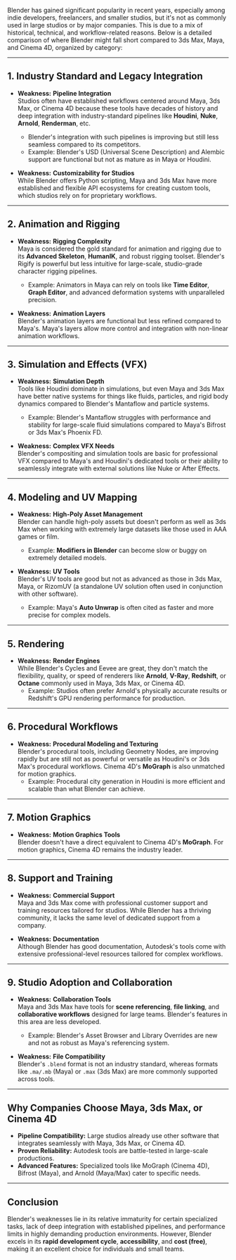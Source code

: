 Blender has gained significant popularity in recent years, especially among indie developers, freelancers, and smaller studios, but it's not as commonly used in large studios or by major companies. This is due to a mix of historical, technical, and workflow-related reasons. Below is a detailed comparison of where Blender might fall short compared to 3ds Max, Maya, and Cinema 4D, organized by category:

---

## **1. Industry Standard and Legacy Integration**
- **Weakness:** **Pipeline Integration**  
   Studios often have established workflows centered around Maya, 3ds Max, or Cinema 4D because these tools have decades of history and deep integration with industry-standard pipelines like **Houdini**, **Nuke**, **Arnold**, **Renderman**, etc.  
   - Blender's integration with such pipelines is improving but still less seamless compared to its competitors.
   - Example: Blender's USD (Universal Scene Description) and Alembic support are functional but not as mature as in Maya or Houdini.

- **Weakness:** **Customizability for Studios**  
   While Blender offers Python scripting, Maya and 3ds Max have more established and flexible API ecosystems for creating custom tools, which studios rely on for proprietary workflows.

---

## **2. Animation and Rigging**
- **Weakness:** **Rigging Complexity**  
   Maya is considered the gold standard for animation and rigging due to its **Advanced Skeleton**, **HumanIK**, and robust rigging toolset. Blender's Rigify is powerful but less intuitive for large-scale, studio-grade character rigging pipelines.  
   - Example: Animators in Maya can rely on tools like **Time Editor**, **Graph Editor**, and advanced deformation systems with unparalleled precision.

- **Weakness:** **Animation Layers**  
   Blender's animation layers are functional but less refined compared to Maya's. Maya's layers allow more control and integration with non-linear animation workflows.

---

## **3. Simulation and Effects (VFX)**
- **Weakness:** **Simulation Depth**  
   Tools like Houdini dominate in simulations, but even Maya and 3ds Max have better native systems for things like fluids, particles, and rigid body dynamics compared to Blender's Mantaflow and particle systems.  
   - Example: Blender's Mantaflow struggles with performance and stability for large-scale fluid simulations compared to Maya's Bifrost or 3ds Max's Phoenix FD.

- **Weakness:** **Complex VFX Needs**  
   Blender's compositing and simulation tools are basic for professional VFX compared to Maya's and Houdini's dedicated tools or their ability to seamlessly integrate with external solutions like Nuke or After Effects.

---

## **4. Modeling and UV Mapping**
- **Weakness:** **High-Poly Asset Management**  
   Blender can handle high-poly assets but doesn't perform as well as 3ds Max when working with extremely large datasets like those used in AAA games or film.  
   - Example: **Modifiers in Blender** can become slow or buggy on extremely detailed models.

- **Weakness:** **UV Tools**  
   Blender's UV tools are good but not as advanced as those in 3ds Max, Maya, or RizomUV (a standalone UV solution often used in conjunction with other software).  
   - Example: Maya's **Auto Unwrap** is often cited as faster and more precise for complex models.

---

## **5. Rendering**
- **Weakness:** **Render Engines**  
   While Blender's Cycles and Eevee are great, they don't match the flexibility, quality, or speed of renderers like **Arnold**, **V-Ray**, **Redshift**, or **Octane** commonly used in Maya, 3ds Max, or Cinema 4D.  
   - Example: Studios often prefer Arnold's physically accurate results or Redshift's GPU rendering performance for production.

---

## **6. Procedural Workflows**
- **Weakness:** **Procedural Modeling and Texturing**  
   Blender's procedural tools, including Geometry Nodes, are improving rapidly but are still not as powerful or versatile as Houdini's or 3ds Max's procedural workflows. Cinema 4D's **MoGraph** is also unmatched for motion graphics.  
   - Example: Procedural city generation in Houdini is more efficient and scalable than what Blender can achieve.

---

## **7. Motion Graphics**
- **Weakness:** **Motion Graphics Tools**  
   Blender doesn't have a direct equivalent to Cinema 4D's **MoGraph**. For motion graphics, Cinema 4D remains the industry leader.

---

## **8. Support and Training**
- **Weakness:** **Commercial Support**  
   Maya and 3ds Max come with professional customer support and training resources tailored for studios. While Blender has a thriving community, it lacks the same level of dedicated support from a company.

- **Weakness:** **Documentation**  
   Although Blender has good documentation, Autodesk's tools come with extensive professional-level resources tailored for complex workflows.

---

## **9. Studio Adoption and Collaboration**
- **Weakness:** **Collaboration Tools**  
   Maya and 3ds Max have tools for **scene referencing**, **file linking**, and **collaborative workflows** designed for large teams. Blender's features in this area are less developed.  
   - Example: Blender's Asset Browser and Library Overrides are new and not as robust as Maya's referencing system.

- **Weakness:** **File Compatibility**  
   Blender's `.blend` format is not an industry standard, whereas formats like `.ma/.mb` (Maya) or `.max` (3ds Max) are more commonly supported across tools.

---

## **Why Companies Choose Maya, 3ds Max, or Cinema 4D**
- **Pipeline Compatibility:** Large studios already use other software that integrates seamlessly with Maya, 3ds Max, or Cinema 4D.
- **Proven Reliability:** Autodesk tools are battle-tested in large-scale productions.
- **Advanced Features:** Specialized tools like MoGraph (Cinema 4D), Bifrost (Maya), and Arnold (Maya/Max) cater to specific needs.

---

## **Conclusion**
Blender's weaknesses lie in its relative immaturity for certain specialized tasks, lack of deep integration with established pipelines, and performance limits in highly demanding production environments. However, Blender excels in its **rapid development cycle**, **accessibility**, and **cost (free)**, making it an excellent choice for individuals and small teams.